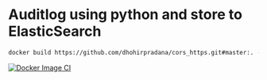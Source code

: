 # Auditlog using python and store to ElasticSearch
```bash
docker build https://github.com/dhohirpradana/cors_https.git#master:. --network host
```
[![Docker Image CI](https://github.com/dhohirpradana/python-elasticsearch-auditlog/actions/workflows/docker-image.yml/badge.svg?branch=main)](https://github.com/dhohirpradana/python-elasticsearch-auditlog/actions/workflows/docker-image.yml)
